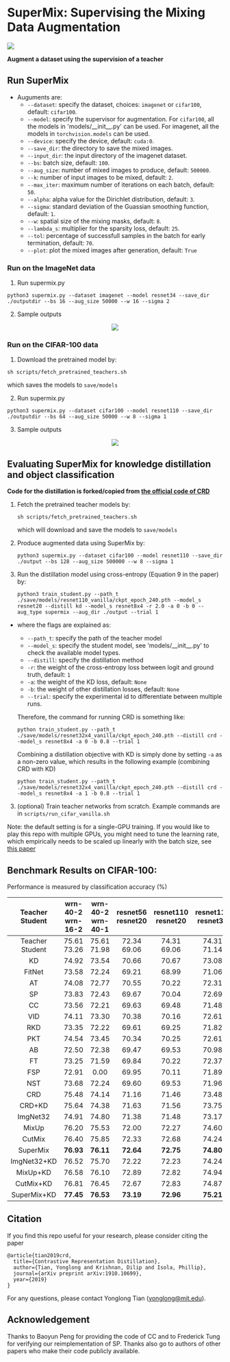 # SuperMix: Supervising the Mixing Data Augmentation

![](https://github.com/alldbi/KDA/blob/master/examples/fig1.png)

<p></p>

**Augment a dataset using the supervision of a teacher**

## Run SuperMix

- Auguments are:
    * `--dataset`: specify the dataset, choices: `imagenet` or `cifar100`, default: `cifar100`.
    * `--model`: specify the supervisor for augmentation. For `cifar100`, all the models in 'models/\_\_init\_\_.py' can be used. For imagenet, all the models in `torchvision.models` can be used.
    * `--device`: specify the device, default: `cuda:0`.
    * `--save_dir`: the directory to save the mixed images.  
    * `--input_dir`: the input directory of the imagenet dataset.
    * `--bs`: batch size, default: `100`. 
    * `--aug_size`: number of mixed images to produce, default: `500000`.
    * `--k`: number of input images to be mixed, default: `2`.
    * `--max_iter`: maximum number of iterations on each batch, default: `50`.
    * `--alpha`: alpha value for the Dirichlet distribution, default: `3`.
    * `--sigma`: standard deviation of the Guassian smoothing function, default: `1`.
    * `--w`: spatial size of the mixing masks, default: `8`.
    * `--lambda_s`: multiplier for the sparsity loss, default: `25`.
    * `--tol`: percentage of successfull samples in the batch for early termination, default: `70`.
    * `--plot`: plot the mixed images after generation, default: `True`


### Run on the ImageNet data
1. Run supermix.py
```
python3 supermix.py --dataset imagenet --model resnet34 --save_dir ./outputdir --bs 16 --aug_size 50000 --w 16 --sigma 2
```
2. Sample outputs

<p align="center"> 
<img src="https://github.com/alldbi/KDA/blob/master/examples/imagenet.png">
</p>


### Run on the CIFAR-100 data

1. Download the pretrained model by: 

```
sh scripts/fetch_pretrained_teachers.sh
```
   which saves the models to `save/models`
   
2. Run supermix.py

```
python3 supermix.py --dataset cifar100 --model resnet110 --save_dir ./outputdir --bs 64 --aug_size 50000 --w 8 --sigma 1
```

3. Sample outputs

<p align="center"> 
<img src="https://github.com/alldbi/KDA/blob/master/examples/cifar100.png">
</p>

## Evaluating SuperMix for knowledge distillation and object classification

**Code for the distillation is forked/copied from [the official code of CRD](https://github.com/HobbitLong/RepDistiller)**

1. Fetch the pretrained teacher models by:

   ```
   sh scripts/fetch_pretrained_teachers.sh
   ```
   which will download and save the models to `save/models`
   
2. Produce augmented data using SuperMix by: 

   ```
   python3 supermix.py --dataset cifar100 --model resnet110 --save_dir ./output --bs 128 --aug_size 500000 --w 8 --sigma 1
   ```   

3. Run the distillation model using cross-entropy (Equation 9 in the paper) by:

   ```
   python3 train_student.py --path_t ./save/models/resnet110_vanilla/ckpt_epoch_240.pth --model_s resnet20 --distill kd --model_s resnet8x4 -r 2.0 -a 0 -b 0 --aug_type supermix --aug_dir ./output --trial 1
   ```
   
- where the flags are explained as:
   - `--path_t`: specify the path of the teacher model
   - `--model_s`: specify the student model, see 'models/\_\_init\_\_.py' to check the available model types.
   - `--distill`: specify the distillation method
   - `-r`: the weight of the cross-entropy loss between logit and ground truth, default: `1`
   - `-a`: the weight of the KD loss, default: `None`
   - `-b`: the weight of other distillation losses, default: `None`
   - `--trial`: specify the experimental id to differentiate between multiple runs.
    
    Therefore, the command for running CRD is something like:
    ```
    python train_student.py --path_t ./save/models/resnet32x4_vanilla/ckpt_epoch_240.pth --distill crd --model_s resnet8x4 -a 0 -b 0.8 --trial 1
    ```
    
    Combining a distillation objective with KD is simply done by setting `-a` as a non-zero value, which results in the following example (combining CRD with KD)
    ```
    python train_student.py --path_t ./save/models/resnet32x4_vanilla/ckpt_epoch_240.pth --distill crd --model_s resnet8x4 -a 1 -b 0.8 --trial 1     
    ```

3. (optional) Train teacher networks from scratch. Example commands are in `scripts/run_cifar_vanilla.sh`

Note: the default setting is for a single-GPU training. If you would like to play this repo with multiple GPUs, you might need to tune the learning rate, which empirically needs to be scaled up linearly with the batch size, see [this paper](https://arxiv.org/abs/1706.02677)

## Benchmark Results on CIFAR-100:

Performance is measured by classification accuracy (%) 

| Teacher <br> Student | wrn-40-2 <br> wrn-16-2 | wrn-40-2 <br> wrn-40-1 | resnet56 <br> resnet20 | resnet110 <br> resnet20 | resnet110 <br> resnet32 | resnet32x4 <br> resnet8x4 |  vgg13 <br> vgg8 |
|:---------------:|:-----------------:|:-----------------:|:-----------------:|:------------------:|:------------------:|:--------------------:|:-----------:|
| Teacher <br> Student |    75.61 <br> 73.26    |    75.61 <br> 71.98    |    72.34 <br> 69.06    |     74.31 <br> 69.06    |     74.31 <br> 71.14    |      79.42 <br> 72.50     | 74.64 <br> 70.36 |
| KD | 74.92 | 73.54 | 70.66 | 70.67 | 73.08 | 73.33 | 72.98 |
| FitNet | 73.58 | 72.24 | 69.21 | 68.99 | 71.06 | 73.50 | 71.02 |
| AT | 74.08 | 72.77 | 70.55 | 70.22 | 72.31 | 73.44 | 71.43 |
| SP | 73.83 | 72.43 | 69.67 | 70.04 | 72.69 | 72.94 | 72.68 |
| CC | 73.56 | 72.21 | 69.63 | 69.48 | 71.48 | 72.97 | 70.71 |
| VID  | 74.11 | 73.30 | 70.38 | 70.16 | 72.61 | 73.09 | 71.23 |
| RKD  | 73.35 | 72.22 | 69.61 | 69.25 | 71.82 | 71.90 | 71.48 |
| PKT  | 74.54 | 73.45 | 70.34 | 70.25 | 72.61 | 73.64 | 72.88 |
| AB   | 72.50 | 72.38 | 69.47 | 69.53 | 70.98 | 73.17 | 70.94 |
| FT   | 73.25 | 71.59 | 69.84 | 70.22 | 72.37 | 72.86 | 70.58 |
| FSP  | 72.91 | 0.00 | 69.95 | 70.11 | 71.89 | 72.62 | 70.23 |
| NST  | 73.68 | 72.24 | 69.60 | 69.53 | 71.96 | 73.30 | 71.53 |
| CRD  | 75.48 | 74.14 | 71.16 | 71.46 | 73.48 | 75.51 | 73.94 |
| CRD+KD |  75.64| 74.38| 71.63 | 71.56 | 73.75 | 75.46 | 74.29 |
| ImgNet32| 74.91 | 74.80 | 71.38 | 71.48 | 73.17 | 75.57 | 73.95 |
| MixUp|  76.20| 75.53 | 72.00 | 72.27 | 74.60 | 76.73 | 74.56 |
| CutMix| 76.40 | 75.85 | 72.33 | 72.68 | 74.24 |76.81 | 74.87 |
| SuperMix|**76.93**|**76.11**|**72.64**|**72.75** |   **74.80**    |   **77.16**    |   **75.38**    |
| ImgNet32+KD| 76.52 | 75.70 | 72.22 | 72.23 | 74.24 | 76.46 | 75.02 |
| MixUp+KD| 76.58 | 76.10 | 72.89 | 72.82 | 74.94 | 77.07 | 75.58 |
| CutMix+KD| 76.81 | 76.45 | 72.67 | 72.83 | 74.87 | 76.90 | 75.50 |
| SuperMix+KD| **77.45**   |**76.53**| **73.19**| **72.96** | **75.21**|   **77.59**    |   **76.03**    |

## Citation

If you find this repo useful for your research, please consider citing the paper

```
@article{tian2019crd,
  title={Contrastive Representation Distillation},
  author={Tian, Yonglong and Krishnan, Dilip and Isola, Phillip},
  journal={arXiv preprint arXiv:1910.10699},
  year={2019}
}
```
For any questions, please contact Yonglong Tian (yonglong@mit.edu).

## Acknowledgement

Thanks to Baoyun Peng for providing the code of CC and to Frederick Tung for verifying our reimplementation of SP. Thanks also go to authors of other papers who make their code publicly available.
